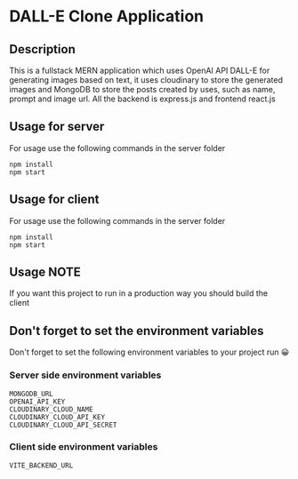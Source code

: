 # DALL-E Clone Application

## Description
This is a fullstack MERN application which uses OpenAI API DALL-E for generating images based on text, it uses cloudinary to store the generated images and MongoDB to store the posts created by uses, such as name, prompt and image url. All the backend is express.js and frontend react.js

## Usage for server
For usage use the following commands in the server folder
```
npm install
npm start
```

## Usage for client
For usage use the following commands in the server folder
```
npm install
npm start
```

## Usage NOTE
If you want this project to run in a production way you should build the client

## Don't forget to set the environment variables 
Don't forget to set the following environment variables to your project run :grinning:

### Server side environment variables
```
MONGODB_URL
OPENAI_API_KEY
CLOUDINARY_CLOUD_NAME
CLOUDINARY_CLOUD_API_KEY
CLOUDINARY_CLOUD_API_SECRET
```

### Client side environment variables

```
VITE_BACKEND_URL
```